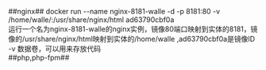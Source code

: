 ##nginx##
docker run --name nginx-8181-walle -d -p 8181:80 -v /home/walle/:/usr/share/nginx/html ad63790cbf0a  
运行一个名为nginx-8181-walle的nginx实例，镜像80端口映射到实体的8181，镜像的/usr/share/nginx/html映射到实体的/home/walle ,ad63790cbf0a是镜像ID  
-v 数据卷，可以用来存放代码  
##php,php-fpm##


